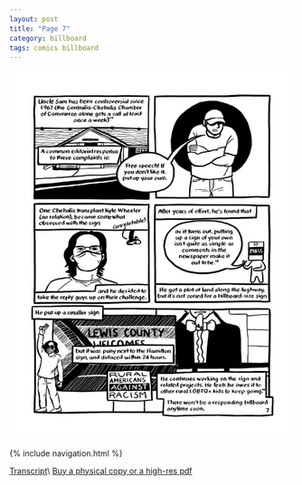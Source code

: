```yaml
---
layout: post
title: "Page 7"
category: billboard
tags: comics billboard
---
```


![Cover](/assets/billboardzine/7.png)

{% include navigation.html %}

[Transcript](/billboard/2021/10/13/billboardtranscript)\\
[Buy a physical copy ](https://audmcname.bigcartel.com)[or a high-res pdf](https://audmcname.itch.io)
